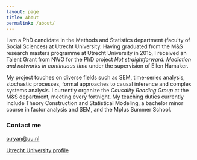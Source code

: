 ```yaml
---
layout: page
title: About
permalink: /about/
---
```


I am a PhD candidate in the Methods and Statistics department (faculty of Social Sciences) at Utrecht University. Having graduated from the M&S research masters programme at Utrecht University in 2015, I received an Talent Grant from NWO for the PhD project *Not straightforward: Mediation and networks in continuous time* under the supervision of Ellen Hamaker. 

My project touches on diverse fields such as SEM, time-series analysis, stochastic processes, formal approaches to causal inference and complex systems analysis. I currently organize the *Causality Reading Group* at the M&S department, meeting every fortnight. My teaching duties currently include Theory Construction and Statistical Modeling, a bachelor minor course in factor analysis and SEM, and the Mplus Summer School.

### Contact me

[o.ryan@uu.nl](mailto:o.ryan@uu.nl)

[Utrecht University profile](https://www.uu.nl/staff/ORyan)
